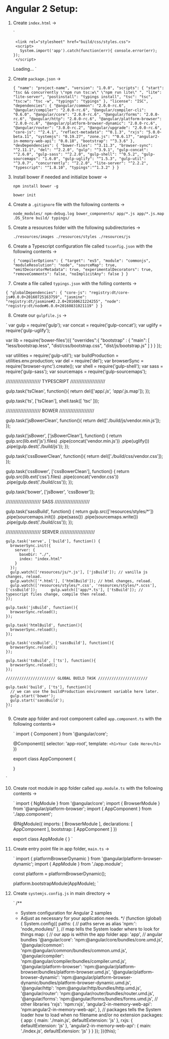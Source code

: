 # Angular 2 Setup:

1. Create `index.html` ->

    `<html>
      <head>
        <title><!--YOUR PROJECT NAME--></title>
        <meta charset="UTF-8">
        <meta name="viewport" content="width=device-width, initial-scale=1">
        <script src="build/js/vendor.min.js"></script>
        <link rel="stylesheet" href="build/css/vendor.css">
        <!-- 1. Load libraries -->
         <!-- Polyfill(s) for older browsers -->
        <script src="node_modules/core-js/client/shim.min.js"></script>
        <script src="node_modules/zone.js/dist/zone.js"></script>
        <script src="node_modules/reflect-metadata/Reflect.js"></script>
        <script src="node_modules/systemjs/dist/system.src.js"></script>
        <!-- 2. Configure SystemJS -->
        <script src="systemjs.config.js"></script>

        <link rel="stylesheet" href="build/css/styles.css">
        <script>
          System.import('app').catch(function(err){ console.error(err); });
        </script>
      </head>
      <!-- 3. Display the application -->
      <body>
        <app-root>Loading...</app-root>
      </body>
    </html>
    `


2. Create `package.json` ->

    `
    {
      "name": "project-name",
      "version": "1.0.0",
      "scripts": {
        "start": "tsc && concurrently \"npm run tsc:w\" \"npm run lite\" ",
        "lite": "lite-server",
        "postinstall": "typings install",
        "tsc": "tsc",
        "tsc:w": "tsc -w",
        "typings": "typings"
      },
      "license": "ISC",
      "dependencies": {
        "@angular/common": "2.0.0-rc.6",
        "@angular/compiler": "2.0.0-rc.6",
        "@angular/compiler-cli": "0.6.0",
        "@angular/core": "2.0.0-rc.6",
        "@angular/forms": "2.0.0-rc.6",
        "@angular/http": "2.0.0-rc.6",
        "@angular/platform-browser": "2.0.0-rc.6",
        "@angular/platform-browser-dynamic": "2.0.0-rc.6",
        "@angular/router": "3.0.0-rc.2",
        "@angular/upgrade": "2.0.0-rc.6",
        "core-js": "^2.4.1",
        "reflect-metadata": "^0.1.3",
        "rxjs": "5.0.0-beta.11",
        "systemjs": "0.19.27",
        "zone.js": "^0.6.17",
        "angular2-in-memory-web-api": "0.0.18",
        "bootstrap": "^3.3.6"
      },
      "devDependencies": {
        "bower-files": "^3.11.3",
        "browser-sync": "^2.11.1",
        "del": "^2.2.0",
        "gulp": "^3.9.1",
        "gulp-concat": "^2.6.0",
        "gulp-sass": "^2.2.0",
        "gulp-shell": "^0.5.2",
        "gulp-sourcemaps": "1.6.0",
        "gulp-uglify": "^1.5.3",
        "gulp-util": "^3.0.7",
        "concurrently": "^2.2.0",
        "lite-server": "^2.2.2",
        "typescript": "^1.8.10",
        "typings":"^1.3.2"
      }
    }
    `


3. Install bower if needed and initialize bower ->

    `npm install bower -g`

    `bower init`


4. Create a `.gitignore` file with the following contents ->

    `
    node_modules/
    npm-debug.log
    bower_components/
    app/*.js
    app/*.js.map
    .DS_Store
    build/
    typings/
    `


5. Create a resources folder with the following subdirectories ->

    `
    ./resources/images
    ./resources/styles
    ./resources/js
    `


6. Create a Typescript configuration file called `tsconfig.json` with the following contents ->

    `
    {
      "compilerOptions": {
        "target": "es5",
        "module": "commonjs",
        "moduleResolution": "node",
        "sourceMap": true,
        "emitDecoratorMetadata": true,
        "experimentalDecorators": true,
        "removeComments": false,
        "noImplicitAny": false
      }
    }
    `


7. Create a file called `typings.json` with the folling contents ->

`
{
  "globalDependencies": {
    "core-js": "registry:dt/core-js#0.0.0+20160725163759",
    "jasmine": "registry:dt/jasmine#2.2.0+20160621224255",
    "node": "registry:dt/node#6.0.0+20160831021119"
  }
}
`


8. Create our `gulpfile.js` ->

`
var gulp = require('gulp');
var concat = require('gulp-concat');
var uglify = require('gulp-uglify');

var lib = require('bower-files')({
  "overrides":{
    "bootstrap" : {
      "main": [
        "less/bootstrap.less",
        "dist/css/bootstrap.css",
        "dist/js/bootstrap.js"
      ]
    }
  }
});

var utilities = require('gulp-util');
var buildProduction = utilities.env.production;
var del = require('del');
var browserSync = require('browser-sync').create();
var shell = require('gulp-shell');
var sass = require('gulp-sass');
var sourcemaps = require('gulp-sourcemaps');

////////////////////// TYPESCRIPT //////////////////////


gulp.task('tsClean', function(){
  return del(['app/*.js', 'app/*.js.map']);
});

gulp.task('ts', ['tsClean'], shell.task([
  'tsc'
]));

////////////////////// BOWER //////////////////////


gulp.task('jsBowerClean', function(){
  return del(['./build/js/vendor.min.js']);
});

gulp.task('jsBower', ['jsBowerClean'], function() {
  return gulp.src(lib.ext('js').files)
    .pipe(concat('vendor.min.js'))
    .pipe(uglify())
    .pipe(gulp.dest('./build/js'));
});

gulp.task('cssBowerClean', function(){
  return del(['./build/css/vendor.css']);
});

gulp.task('cssBower', ['cssBowerClean'], function() {
  return gulp.src(lib.ext('css').files)
    .pipe(concat('vendor.css'))
    .pipe(gulp.dest('./build/css'));
});

gulp.task('bower', ['jsBower', 'cssBower']);

////////////////////// SASS //////////////////////

gulp.task('sassBuild', function() {
  return gulp.src(['resources/styles/*'])
    .pipe(sourcemaps.init()) 
    .pipe(sass())
    .pipe(sourcemaps.write())
    .pipe(gulp.dest('./build/css'));
});

////////////////////// SERVER //////////////////////


    gulp.task('serve', ['build'], function() {
      browserSync.init({
        server: {
          baseDir: "./",
          index: "index.html"
        }
      });
      gulp.watch(['resources/js/*.js'], ['jsBuild']); // vanilla js changes, reload.
      gulp.watch(['*.html'], ['htmlBuild']); // html changes, reload.
      gulp.watch(['resources/styles/*.css', 'resources/styles/*.scss'], ['cssBuild']);      gulp.watch(['app/*.ts'], ['tsBuild']); // typescript files change, compile then reload.
    });

    gulp.task('jsBuild', function(){
      browserSync.reload();
    });

    gulp.task('htmlBuild', function(){
      browserSync.reload();
    });

    gulp.task('cssBuild', ['sassBuild'], function(){
      browserSync.reload();
    });

    gulp.task('tsBuild', ['ts'], function(){
      browserSync.reload();
    });

    ////////////////////// GLOBAL BUILD TASK //////////////////////

    gulp.task('build', ['ts'], function(){
      // we can use the buildProduction environment variable here later.
      gulp.start('bower');
      gulp.start('sassBuild');
    });
    `


9. Create app folder and root component called `app.component.ts` with the following contents->

    `
    import { Component } from '@angular/core';

    @Component({
      selector: 'app-root',
      template: `
        <h1>Your Code Here</h1>
      `
    })

    export class AppComponent {

    }

`


10. Create root module in app folder called `app.module.ts` with the following contents ->

    `
    import { NgModule }      from '@angular/core';
    import { BrowserModule } from '@angular/platform-browser';
    import { AppComponent }   from './app.component';

    @NgModule({
      imports: [ BrowserModule ],
      declarations: [ AppComponent ],
      bootstrap:    [ AppComponent ]
    })

    export class AppModule { }
    `


11. Create entry point file in app folder, `main.ts` ->

    `
    import { platformBrowserDynamic } from '@angular/platform-browser-dynamic';
    import { AppModule } from './app.module';

    const platform = platformBrowserDynamic();

    platform.bootstrapModule(AppModule);
    `


12. Create `systemjs.config.js` in main directory ->

    `
    /**
     * System configuration for Angular 2 samples
     * Adjust as necessary for your application needs.
     */
    (function (global) {
      System.config({
        paths: {
          // paths serve as alias
          'npm:': 'node_modules/'
        },
        // map tells the System loader where to look for things
        map: {
          // our app is within the app folder
          app: 'app',
          // angular bundles
          '@angular/core': 'npm:@angular/core/bundles/core.umd.js',
          '@angular/common': 'npm:@angular/common/bundles/common.umd.js',
          '@angular/compiler': 'npm:@angular/compiler/bundles/compiler.umd.js',
          '@angular/platform-browser': 'npm:@angular/platform-browser/bundles/platform-browser.umd.js',
          '@angular/platform-browser-dynamic': 'npm:@angular/platform-browser-dynamic/bundles/platform-browser-dynamic.umd.js',
          '@angular/http': 'npm:@angular/http/bundles/http.umd.js',
          '@angular/router': 'npm:@angular/router/bundles/router.umd.js',
          '@angular/forms': 'npm:@angular/forms/bundles/forms.umd.js',
          // other libraries
          'rxjs':                       'npm:rxjs',
          'angular2-in-memory-web-api': 'npm:angular2-in-memory-web-api',
        },
        // packages tells the System loader how to load when no filename and/or no extension
        packages: {
          app: {
            main: './main.js',
            defaultExtension: 'js'
          },
          rxjs: {
            defaultExtension: 'js'
          },
          'angular2-in-memory-web-api': {
            main: './index.js',
            defaultExtension: 'js'
          }
        }
      });
    })(this);
    `

